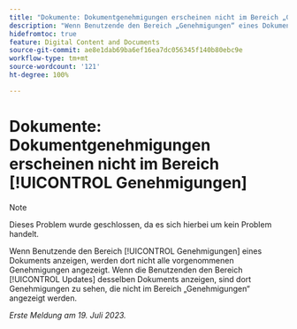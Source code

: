 ```yaml
---
title: "Dokumente: Dokumentgenehmigungen erscheinen nicht im Bereich „Genehmigungen“"
description: "Wenn Benutzende den Bereich „Genehmigungen“ eines Dokuments anzeigen, werden dort nicht alle vorgenommenen Genehmigungen angezeigt. Wenn die Benutzenden den Bereich „Updates“ desselben Dokuments anzeigen, werden Genehmigungen angezeigt, die nicht im Genehmigungsbereich erscheinen."
hidefromtoc: true
feature: Digital Content and Documents
source-git-commit: ae8e1dab69ba6ef16ea7dc056345f140b80ebc9e
workflow-type: tm+mt
source-wordcount: '121'
ht-degree: 100%

---
```



# Dokumente: Dokumentgenehmigungen erscheinen nicht im Bereich [!UICONTROL Genehmigungen]

<!--On WF and WFP TOCs-->

>[!NOTE]
>
>Dieses Problem wurde geschlossen, da es sich hierbei um kein Problem handelt.

Wenn Benutzende den Bereich [!UICONTROL Genehmigungen] eines Dokuments anzeigen, werden dort nicht alle vorgenommenen Genehmigungen angezeigt. Wenn die Benutzenden den Bereich [!UICONTROL Updates] desselben Dokuments anzeigen, sind dort Genehmigungen zu sehen, die nicht im Bereich „Genehmigungen“ angezeigt werden.

_Erste Meldung am 19. Juli 2023._
